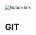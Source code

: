
![Notion link]("https://www.notion.so/2024-01-12-GIT-Remote-Repository-d392f6f72b584b59b7440cce6ef8b1b3")


# GIT

